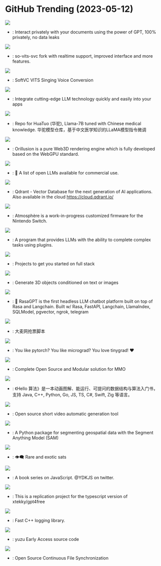 # GitHub Trending (2023-05-12)

![](https://img.shields.io/badge/Python-New%202-green?style=flat-square&logo=appveyor)
- [](https://github.comundefined): Interact privately with your documents using the power of GPT, 100% privately, no data leaks

![](https://img.shields.io/badge/Python-New%20351-green?style=flat-square&logo=appveyor)
- [](https://github.comundefined): so-vits-svc fork with realtime support, improved interface and more features.

![](https://img.shields.io/badge/Python-New%20465-green?style=flat-square&logo=appveyor)
- [](https://github.comundefined): SoftVC VITS Singing Voice Conversion

![](https://img.shields.io/badge/C%23-New%20222-green?style=flat-square&logo=appveyor)
- [](https://github.comundefined): Integrate cutting-edge LLM technology quickly and easily into your apps

![](https://img.shields.io/badge/Python-New%20223-green?style=flat-square&logo=appveyor)
- [](https://github.comundefined): Repo for HuaTuo (华驼), Llama-7B tuned with Chinese medical knowledge. 华驼模型仓库，基于中文医学知识的LLaMA模型指令微调

![](https://img.shields.io/badge/TypeScript-New%20258-green?style=flat-square&logo=appveyor)
- [](https://github.comundefined): Orillusion is a pure Web3D rendering engine which is fully developed based on the WebGPU standard.

![](https://img.shields.io/badge/none-New%20427-green?style=flat-square&logo=appveyor)
- [](https://github.comundefined): 🤖 A list of open LLMs available for commercial use.

![](https://img.shields.io/badge/Rust-New%20232-green?style=flat-square&logo=appveyor)
- [](https://github.comundefined): Qdrant - Vector Database for the next generation of AI applications. Also available in the cloud https://cloud.qdrant.io/

![](https://img.shields.io/badge/C%2B%2B-New%2069-green?style=flat-square&logo=appveyor)
- [](https://github.comundefined): Atmosphère is a work-in-progress customized firmware for the Nintendo Switch.

![](https://img.shields.io/badge/Rust-New%20198-green?style=flat-square&logo=appveyor)
- [](https://github.comundefined): A program that provides LLMs with the ability to complete complex tasks using plugins.

![](https://img.shields.io/badge/none-New%2080-green?style=flat-square&logo=appveyor)
- [](https://github.comundefined): Projects to get you started on full stack

![](https://img.shields.io/badge/Python-New%20423-green?style=flat-square&logo=appveyor)
- [](https://github.comundefined): Generate 3D objects conditioned on text or images

![](https://img.shields.io/badge/Python-New%20144-green?style=flat-square&logo=appveyor)
- [](https://github.comundefined): 💬 RasaGPT is the first headless LLM chatbot platform built on top of Rasa and Langchain. Built w/ Rasa, FastAPI, Langchain, LlamaIndex, SQLModel, pgvector, ngrok, telegram

![](https://img.shields.io/badge/Python-New%20104-green?style=flat-square&logo=appveyor)
- [](https://github.comundefined): 大麦网抢票脚本

![](https://img.shields.io/badge/Python-New%2057-green?style=flat-square&logo=appveyor)
- [](https://github.comundefined): You like pytorch? You like micrograd? You love tinygrad! ❤️

![](https://img.shields.io/badge/C%2B%2B-New%2087-green?style=flat-square&logo=appveyor)
- [](https://github.comundefined): Complete Open Source and Modular solution for MMO

![](https://img.shields.io/badge/Java-New%20276-green?style=flat-square&logo=appveyor)
- [](https://github.comundefined): 《Hello 算法》是一本动画图解、能运行、可提问的数据结构与算法入门书，支持 Java, C++, Python, Go, JS, TS, C#, Swift, Zig 等语言。

![](https://img.shields.io/badge/Python-New%20138-green?style=flat-square&logo=appveyor)
- [](https://github.comundefined): Open source short video automatic generation tool

![](https://img.shields.io/badge/Python-New%20119-green?style=flat-square&logo=appveyor)
- [](https://github.comundefined): A Python package for segmenting geospatial data with the Segment Anything Model (SAM)

![](https://img.shields.io/badge/Rust-New%2037-green?style=flat-square&logo=appveyor)
- [](https://github.comundefined): 👁‍🗨 Rare and exotic sats

![](https://img.shields.io/badge/none-New%20113-green?style=flat-square&logo=appveyor)
- [](https://github.comundefined): A book series on JavaScript. @YDKJS on twitter.

![](https://img.shields.io/badge/TypeScript-New%2068-green?style=flat-square&logo=appveyor)
- [](https://github.comundefined): This is a replication project for the typescript version of xtekky/gpt4free

![](https://img.shields.io/badge/C%2B%2B-New%2067-green?style=flat-square&logo=appveyor)
- [](https://github.comundefined): Fast C++ logging library.

![](https://img.shields.io/badge/C%2B%2B-New%20110-green?style=flat-square&logo=appveyor)
- [](https://github.comundefined): yuzu Early Access source code

![](https://img.shields.io/badge/Go-New%20202-green?style=flat-square&logo=appveyor)
- [](https://github.comundefined): Open Source Continuous File Synchronization

